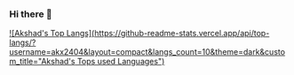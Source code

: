 ### Hi there 👋

<!--
**akx2404/akx2404** is a ✨ _special_ ✨ repository because its `README.md` (this file) appears on your GitHub profile.

Here are some ideas to get you started:

- 🔭 I’m currently working on ...
- 🌱 I’m currently learning ...
- 👯 I’m looking to collaborate on ...
- 🤔 I’m looking for help with ...
- 💬 Ask me about ...
- 📫 How to reach me: ...
- 😄 Pronouns: ...
- ⚡ Fun fact: ...
-->

[![Akshad's Top Langs](https://github-readme-stats.vercel.app/api/top-langs/?username=akx2404&layout=compact&langs_count=10&theme=dark&custom_title="Akshad's Tops used Languages")](https://github.com/akx2404/github-readme-stats)



